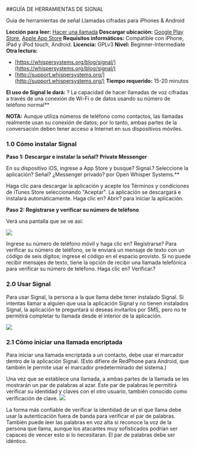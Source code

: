 [Title]: # ()
[Order]: # (0)

##GUÍA DE HERRAMIENTAS DE SIGNAL

Guía de herramientas de señal 
Llamadas cifradas para iPhones & Android

**Lección para leer:** [Hacer una llamada](umbrella://lesson/making-a-call) 
**Descargar ubicación:** [Google Play Store](https://play.google.com/store/apps/details?id=org.thoughtcrime.securesms), [Apple App Store](https://itunes.apple.com/us/app/signal-private-messenger/id874139669?mt=8) 
**Requisitos informáticos:** Compatible con iPhone, iPad y iPod touch, Android. 
**Licencia:** GPLv3 
**Nivel:** Beginner-Intermediate 
**Otra lectura:** 
- [https://whispersystems.org/blog/signal/](https://whispersystems.org/blog/signal/) 
- [http://support.whispersystems.org/](http://support.whispersystems.org/) 
**Tiempo requerido:** 15-20 minutos

**El uso de Signal le dará:** 
? La capacidad de hacer llamadas de voz cifradas a través de una conexión de Wi-Fi o de datos usando su número de teléfono normal**

**NOTA:** 
Aunque utiliza números de teléfono como contactos, las llamadas realmente usan su conexión de datos; por lo tanto, ambas partes de la conversación deben tener acceso a Internet en sus dispositivos móviles. 



### 1.0 Cómo instalar Signal

**Paso 1: Descargar e instalar la señal? Private Messenger**

En su dispositivo iOS, ingrese a App Store y busque? Signal.? Seleccione la aplicación? Señal? ¿Messenger privado? por Open Whisper Systems.**

Haga clic para descargar la aplicación y acepte los Términos y condiciones de iTunes Store seleccionando "Aceptar". La aplicación se descargará e instalará automáticamente. Haga clic en? Abrir? para iniciar la aplicación.

**Paso 2: Registrarse y verificar su número de teléfono**

Verá una pantalla que se ve así: 

![](tool_signal1.png)

Ingrese su número de teléfono móvil y haga clic en? Registrarse? Para verificar su número de teléfono, se le enviará un mensaje de texto con un código de seis dígitos; ingrese el código en el espacio provisto. Si no puede recibir mensajes de texto, tiene la opción de recibir una llamada telefónica para verificar su número de teléfono. Haga clic en? Verificar.?

### 2.0 Usar Signal

Para usar Signal, la persona a la que llama debe tener instalado Signal. Si intentas llamar a alguien que usa la aplicación Signal y no tienen instalados Signal, la aplicación te preguntará si deseas invitarlos por SMS, pero no te permitirá completar tu llamada desde el interior de la aplicación. 

![](tool_signal2.png)

### 2.1 Cómo iniciar una llamada encriptada

Para iniciar una llamada encriptada a un contacto, debe usar el marcador dentro de la aplicación Signal. (Esto difiere de RedPhone para Android, que también le permite usar el marcador predeterminado del sistema.)

Una vez que se establece una llamada, a ambas partes de la llamada se les mostrarán un par de palabras al azar. Este par de palabras le permitirá verificar su identidad y claves con el otro usuario, también conocido como verificación de clave. ![](tool_signal3.png)

La forma más confiable de verificar la identidad de un el que llama debe usar la autenticación fuera de banda para verificar el par de palabras. También puede leer las palabras en voz alta si reconoce la voz de la persona que llama, aunque los atacantes muy sofisticados podrían ser capaces de vencer esto si lo necesitaran. El par de palabras debe ser idéntico.